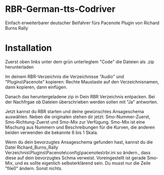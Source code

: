 # RBR-German-tts-Codriver
Einfach erweiterbarer deutscher Beifahrer fürs Pacenote Plugin von Richard Burns Rally

# Installation

Zuerst oben links unter dem grün unterlegtem "Code" die Dateien als .zip herunterladen

Im deinem RBR-Verzeichnis die Verzeichnisse "Audio" und "Plugins\Pacenote" kopieren: Rechte Maustaste auf den Verzeichnisnamen, dann kopieren, dann einfügen.

Danach das heruntergeladene zip in Dein RBR Verzeichnis entpacken. Bei der Nachfrgae ob Dateien überschrieben werden sollen mit "Ja" antworten.

Jetzt kannst du RBR starten und deine gewünschtes Ansageschema auswählen. Neben die originalen stehen dir jetzt: Smo-Nummer-Zuerst, Smo-Richtung-Zuerst und Smo-Mix zur Verfügung. Smo-Mix ist eine Mischung aus Nummern und Beschreibungen für die Kurven, die anderen beiden verwenden die bekannte 6 bis 1 Skala.

Wenn du dein bevorzugtes Ansageschema gefunden hast, kannst du die Datei Richard_Burns_Rally Verzeichnis\Plugins\Pacenote\config\pacenotes\rbr.ini so ändern., dass diese auf dein bevorzugtes Schma verweist. Voreingestellt ist gerade Smo-Mix, und es sollte eigenlich selbsterklärend sein. Du musst nur die Zeile "file0" ändern. Sonst nichts. 
